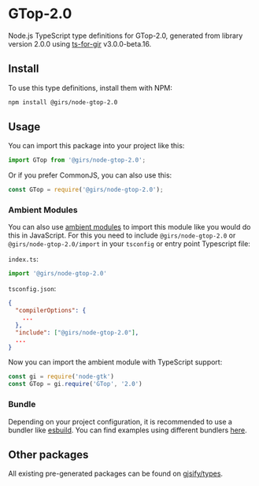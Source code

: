 
# GTop-2.0

Node.js TypeScript type definitions for GTop-2.0, generated from library version 2.0.0 using [ts-for-gir](https://github.com/gjsify/ts-for-gir) v3.0.0-beta.16.


## Install

To use this type definitions, install them with NPM:
```bash
npm install @girs/node-gtop-2.0
```

## Usage

You can import this package into your project like this:
```ts
import GTop from '@girs/node-gtop-2.0';
```

Or if you prefer CommonJS, you can also use this:
```ts
const GTop = require('@girs/node-gtop-2.0');
```

### Ambient Modules

You can also use [ambient modules](https://github.com/gjsify/ts-for-gir/tree/main/packages/cli#ambient-modules) to import this module like you would do this in JavaScript.
For this you need to include `@girs/node-gtop-2.0` or `@girs/node-gtop-2.0/import` in your `tsconfig` or entry point Typescript file:

`index.ts`:
```ts
import '@girs/node-gtop-2.0'
```

`tsconfig.json`:
```json
{
  "compilerOptions": {
    ...
  },
  "include": ["@girs/node-gtop-2.0"],
  ...
}
```

Now you can import the ambient module with TypeScript support: 

```ts
const gi = require('node-gtk')
const GTop = gi.require('GTop', '2.0')
```


### Bundle

Depending on your project configuration, it is recommended to use a bundler like [esbuild](https://esbuild.github.io/). You can find examples using different bundlers [here](https://github.com/gjsify/ts-for-gir/tree/main/examples).

## Other packages

All existing pre-generated packages can be found on [gjsify/types](https://github.com/gjsify/types).

